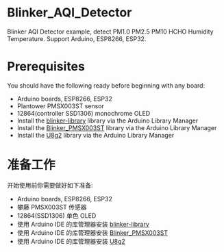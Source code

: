 # Blinker_AQI_Detector
Blinker AQI Detector example, detect PM1.0 PM2.5 PM10 HCHO Humidity Temperature. Support Arduino, ESP8266, ESP32.  
  
# Prerequisites
You should have the following ready before beginning with any board:
* Arduino boards, ESP8266, ESP32
* Plantower PMSX003ST sensor
* 12864(controller SSD1306) monochrome OLED
* Install the [blinker-library](https://github.com/i3water/blinker-library) library via the Arduino Library Manager  
* Install the [Blinker_PMSX003ST](https://github.com/i3water/Blinker_PMSX003ST) library via the Arduino Library Manager  
* Install the [U8g2](https://github.com/olikraus/U8g2_Arduino) library via the Arduino Library Manager  
  
# 准备工作
开始使用前你需要做好如下准备:
* Arduino boards, ESP8266, ESP32
* 攀藤 PMSX003ST 传感器
* 12864(SSD1306) 单色 OLED
* 使用 Arduino IDE 的库管理器安装 [blinker-library](https://github.com/i3water/blinker-library)  
* 使用 Arduino IDE 的库管理器安装 [Blinker_PMSX003ST](https://github.com/i3water/Blinker_PMSX003ST)  
* 使用 Arduino IDE 的库管理器安装 [U8g2](https://github.com/olikraus/U8g2_Arduino)    
